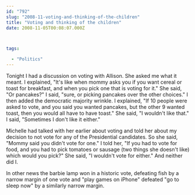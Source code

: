 ```yaml
---
id: "792"
slug: "2008-11-voting-and-thinking-of-the-children"
title: "Voting and thinking of the children"
date: 2008-11-05T00:08:07.000Z



tags:

  - "Politics"
---
```

<div class="sqs-html-content">
  <p>Tonight I had a discussion on voting with Allison.  She asked me what it meant.  I explained, "It's like when mommy asks you if you want cereal or toast for breakfast, and when you pick one that is voting for it."  She said, "Or pancakes?"  I said, "sure, or picking pancakes over the other choices."
I then added the democratic majority wrinkle.  I explained, "If 10 people were asked to vote, and you said you wanted pancakes, but the other 9 wanted toast, then you would all have to have toast."  She said, "I wouldn't like that."  I said, "Sometimes I don't like it either."</p>
<p>Michelle had talked with her earlier about voting and told her about my decision to not vote for any of the Presidential candidates.  So she said, "Mommy said you didn't vote for one."  I told her, "If you had to vote for food, and you had to pick tomatoes or sausage (two things she doesn't like) which would you pick?"  She said, "I wouldn't vote for either."  And neither did I.</p>
<p>In other news the barbie lamp won in a historic vote, defeating fish by a narrow margin of one vote and "play games on iPhone" defeated "go to sleep now" by a similarly narrow margin.</p>
</div>
